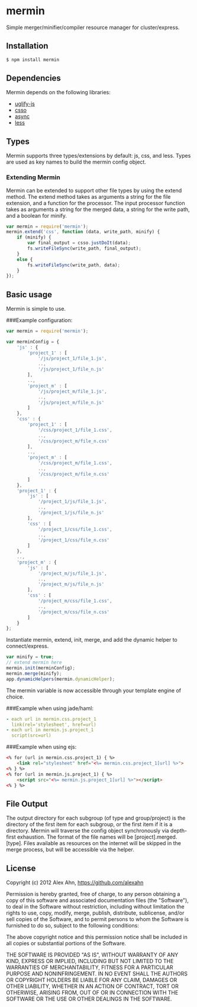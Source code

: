 # mermin
    
Simple merger/minifier/compiler resource manager for cluster/express.

## Installation

```bash
$ npm install mermin
```

## Dependencies

Mermin depends on the following libraries:

- [uglify-js](https://github.com/mishoo/UglifyJS)
- [csso](https://github.com/css/csso/)
- [async](https://github.com/caolan/async/)
- [less](https://github.com/cloudhead/less.js)

## Types

Mermin supports three types/extensions by default: js, css, and less. Types are used as key names to build the mermin config object.

### Extending Mermin

Mermin can be extended to support other file types by using the extend method. The extend method takes as arguments a string for the file extension, and a function for the processor. The input processor function takes as arguments a string for the merged data, a string for the write path, and a boolean for minify.

```javascript
var mermin = require('mermin');
mermin.extend('css', function (data, write_path, minify) {
    if (minify) {
        var final_output = csso.justDoIt(data);
        fs.writeFileSync(write_path, final_output);
    }
    else {
        fs.writeFileSync(write_path, data);
    }
});
```

## Basic usage

Mermin is simple to use.

###Example configuration:

```javascript
var mermin = require('mermin');

var merminConfig = {
    'js' : {
        'project_1' : [
            '/js/project_1/file_1.js',
            ..,
            '/js/project_1/file_n.js'
        ],
        ..,
        'project_m' : [
            '/js/project_m/file_1.js',
            ..,
            '/js/project_m/file_n.js'
        ]
    },
    'css' : {
        'project_1' : [
            '/css/project_1/file_1.css',
            ..,
            '/css/project_m/file_n.css'
        ],
        ..,
        'project_m' : [
            '/css/project_m/file_1.css',
            ..,
            '/css/project_m/file_n.css'
        ]
    },   
    'project_1' : {
        'js' : [
            '/project_1/js/file_1.js',
            ..,
            '/project_1/js/file_n.js'
        ],
        'css' : [
            '/project_1/css/file_1.css',
            ..,
            '/project_1/css/file_n.css'
        ]
    },
    ..,
    'project_m' : {
        'js' : [
            '/project_m/js/file_1.js',
            ..,
            '/project_m/js/file_n.js'
        ],
        'css' : [
            '/project_m/css/file_1.css',
            ..,
            '/project_m/css/file_n.css'
        ]
    }
};
```
    
Instantiate mermin, extend, init, merge, and add the dynamic helper to connect/express.
```javascript
var minify = true;
// extend mermin here
mermin.init(merminConfig);
mermin.merge(minify);
app.dynamicHelpers(mermin.dynamicHelper);
```

The mermin variable is now accessible through your template engine of choice.

###Example when using jade/haml:

```yaml
- each url in mermin.css.project_1
  link(rel='stylesheet', href=url)
- each url in mermin.js.project_1
  script(src=url)
```

###Example when using ejs:

```html
<% for (url in mermin.css.project_1) { %>
    <link rel="stylesheet" href="<%= mermin.css.project_1[url] %>">
<% } %>
<% for (url in mermin.js.project_1) { %>
    <script src="<%= mermin.js.project_1[url] %>"></script>
<% } %>
```

## File Output
The output directory for each subgroup (of type and group/project) is the directory of the first item for each subgroup, or the first item if it is a directory. Mermin will traverse the config object synchronously via depth-first exhaustion. The format of the file names will be [project].merged.[type]. Files available as resources on the internet will be skipped in the merge process, but will be accessible via the helper.

## License

Copyright (c) 2012 Alex Ahn, https://github.com/alexahn

Permission is hereby granted, free of charge, to any person obtaining
a copy of this software and associated documentation files (the
"Software"), to deal in the Software without restriction, including
without limitation the rights to use, copy, modify, merge, publish,
distribute, sublicense, and/or sell copies of the Software, and to
permit persons to whom the Software is furnished to do so, subject to
the following conditions:

The above copyright notice and this permission notice shall be
included in all copies or substantial portions of the Software.

THE SOFTWARE IS PROVIDED "AS IS", WITHOUT WARRANTY OF ANY KIND,
EXPRESS OR IMPLIED, INCLUDING BUT NOT LIMITED TO THE WARRANTIES OF
MERCHANTABILITY, FITNESS FOR A PARTICULAR PURPOSE AND
NONINFRINGEMENT. IN NO EVENT SHALL THE AUTHORS OR COPYRIGHT HOLDERS BE
LIABLE FOR ANY CLAIM, DAMAGES OR OTHER LIABILITY, WHETHER IN AN ACTION
OF CONTRACT, TORT OR OTHERWISE, ARISING FROM, OUT OF OR IN CONNECTION
WITH THE SOFTWARE OR THE USE OR OTHER DEALINGS IN THE SOFTWARE.